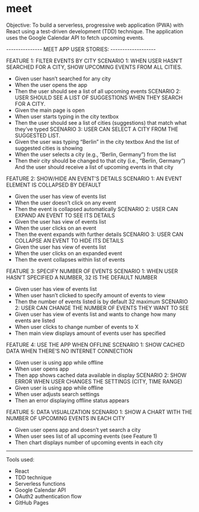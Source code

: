 # meet
Objective: To build a serverless, progressive web application (PWA) with React using a test-driven
development (TDD) technique. The application uses the Google Calendar API to fetch
upcoming events.

--------------- MEET APP USER STORIES: -------------------

FEATURE 1: FILTER EVENTS BY CITY
SCENARIO 1: WHEN USER HASN’T SEARCHED FOR A CITY, SHOW UPCOMING EVENTS FROM ALL CITIES.
- Given user hasn’t searched for any city
- When the user opens the app
- Then the user should see a list of all upcoming events
SCENARIO 2: USER SHOULD SEE A LIST OF SUGGESTIONS WHEN THEY SEARCH FOR A CITY.
- Given the main page is open
- When user starts typing in the city textbox
- Then the user should see a list of cities (suggestions) that match what they’ve typed
SCENARIO 3: USER CAN SELECT A CITY FROM THE SUGGESTED LIST.
- Given the user was typing “Berlin” in the city textbox
  And the list of suggested cities is showing
- When the user selects a city (e.g., “Berlin, Germany”) from the list
- Then their city should be changed to that city (i.e., “Berlin, Germany”)
  And the user should receive a list of upcoming events in that city

FEATURE 2: SHOW/HIDE AN EVENT'S DETAILS
SCENARIO 1: AN EVENT ELEMENT IS COLLAPSED BY DEFAULT
- Given the user has view of events list
- When the user doesn’t click on any event
- Then the event is collapsed automatically
SCENARIO 2: USER CAN EXPAND AN EVENT TO SEE ITS DETAILS
- Given the user has view of events list
- When the user clicks on an event
- Then the event expands with further details
SCENARIO 3: USER CAN COLLAPSE AN EVENT TO HIDE ITS DETAILS
- Given the user has view of events list
- When the user clicks on an expanded event
- Then the event collapses within list of events

FEATURE 3: SPECIFY NUMBER OF EVENTS
SCENARIO 1: WHEN USER HASN’T SPECIFIED A NUMBER, 32 IS THE DEFAULT NUMBER
- Given user has view of events list
- When user hasn’t clicked to specify amount of events to view
- Then the number of events listed is by default 32 maximum
SCENARIO 2: USER CAN CHANGE THE NUMBER OF EVENTS THEY WANT TO SEE
- Given user has view of events list and wants to change how many events are listed
- When user clicks to change number of events to X
- Then main view displays amount of events user has specified

FEATURE 4: USE THE APP WHEN OFFLINE
SCENARIO 1: SHOW CACHED DATA WHEN THERE’S NO INTERNET CONNECTION
- Given user is using app while offline
- When user opens app
- Then app shows cached data available in display
SCENARIO 2: SHOW ERROR WHEN USER CHANGES THE SETTINGS (CITY, TIME RANGE)
- Given user is using app while offline
- When user adjusts search settings
- Then an error displaying offline status appears

FEATURE 5: DATA VISUALIZATION
SCENARIO 1: SHOW A CHART WITH THE NUMBER OF UPCOMING EVENTS IN EACH CITY
- Given user opens app and doesn’t yet search a city
- When user sees list of all upcoming events (see Feature 1)
- Then chart displays number of upcoming events in each city

----------------------------------------------------------------------

Tools used:
- React
- TDD technique
- Serverless functions
- Google Calendar API
- OAuth2 authentication flow
- GitHub Pages
